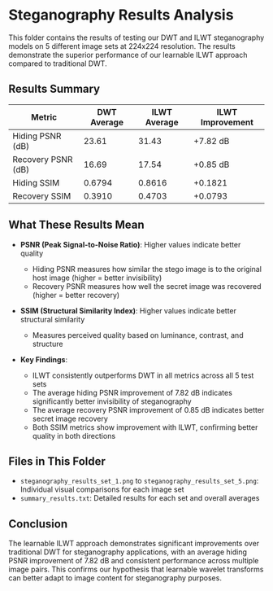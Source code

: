 # Steganography Results Analysis

This folder contains the results of testing our DWT and ILWT steganography models on 5 different image sets at 224x224 resolution. The results demonstrate the superior performance of our learnable ILWT approach compared to traditional DWT.

## Results Summary

| Metric | DWT Average | ILWT Average | ILWT Improvement |
|--------|-------------|--------------|------------------|
| Hiding PSNR (dB) | 23.61 | 31.43 | +7.82 dB |
| Recovery PSNR (dB) | 16.69 | 17.54 | +0.85 dB |
| Hiding SSIM | 0.6794 | 0.8616 | +0.1821 |
| Recovery SSIM | 0.3910 | 0.4703 | +0.0793 |

## What These Results Mean

- **PSNR (Peak Signal-to-Noise Ratio)**: Higher values indicate better quality
  - Hiding PSNR measures how similar the stego image is to the original host image (higher = better invisibility)
  - Recovery PSNR measures how well the secret image was recovered (higher = better recovery)

- **SSIM (Structural Similarity Index)**: Higher values indicate better structural similarity
  - Measures perceived quality based on luminance, contrast, and structure

- **Key Findings**:
  - ILWT consistently outperforms DWT in all metrics across all 5 test sets
  - The average hiding PSNR improvement of 7.82 dB indicates significantly better invisibility of steganography
  - The average recovery PSNR improvement of 0.85 dB indicates better secret image recovery
  - Both SSIM metrics show improvement with ILWT, confirming better quality in both directions

## Files in This Folder

- `steganography_results_set_1.png` to `steganography_results_set_5.png`: Individual visual comparisons for each image set
- `summary_results.txt`: Detailed results for each set and overall averages

## Conclusion

The learnable ILWT approach demonstrates significant improvements over traditional DWT for steganography applications, with an average hiding PSNR improvement of 7.82 dB and consistent performance across multiple image pairs. This confirms our hypothesis that learnable wavelet transforms can better adapt to image content for steganography purposes.